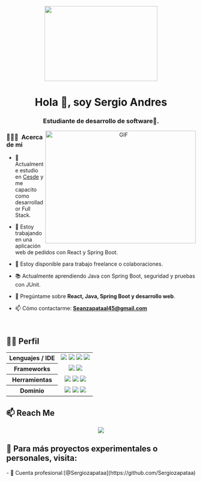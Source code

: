 <p align="center">
  <img width="300" height="200" src="https://i2.wp.com/www.bestworldevents.com/wp-content/uploads/2020/05/Hello-Gif.gif?resize=498%2C498">
</p>
<h1 align="center">Hola 👋, soy Sergio Andres</h1>
<h3 align="center">Estudiante de desarrollo de software🌟.</h3>

<a target="_blank" align="center">
  <img align="right" top="500" height="300" width="400" alt="GIF" src="https://media.giphy.com/media/SWoSkN6DxTszqIKEqv/giphy.gif">
</a>

### 👨🏻‍💻 &nbsp;Acerca de mi

- 🔭 Actualmente estudio en [Cesde](https://www.cesde.edu.co/) y me capacito como desarrollador Full Stack.

- 🌱 Estoy trabajando en una aplicación web de pedidos con React y Spring Boot.

- 🤝 Estoy disponible para trabajo freelance o colaboraciones.

- 📚 Actualmente aprendiendo Java con Spring Boot, seguridad y pruebas con JUnit.

- 💬 Pregúntame sobre **React, Java, Spring Boot y desarrollo web**.

- 📫 Cómo contactarme: **Seanzapataal45@gmail.com**

<br/>

## 👨‍💻 Perfil

<div align="center">

<table>
  <tr>
    <th align="center">Lenguajes / IDE</th>
      <td align="center">
        <a href="#"><img src="https://img.shields.io/badge/-Java-007396?style=flat&logo=java&logoColor=white" /></a>
        <a href="#"><img src="https://img.shields.io/badge/-JavaScript-F7DF1E?style=flat&logo=javascript&logoColor=black" /></a>
        <a href="#"><img src="https://img.shields.io/badge/-VS%20Code-007ACC?style=flat&logo=visual-studio-code&logoColor=white" /></a>
        <a href="#"><img src="https://img.shields.io/badge/-IntelliJ%20IDEA-000000?style=flat&logo=intellij-idea&logoColor=white" /></a>
      </td>
  </tr>
  <tr>
    <th align="center">Frameworks</th>
    <td align="center">
      <a href="#"><img src="https://img.shields.io/badge/-React-61DAFB?style=flat&logo=react&logoColor=black" /></a>
      <a href="#"><img src="https://img.shields.io/badge/-Spring%20Boot-6DB33F?style=flat&logo=spring-boot&logoColor=white" /></a>
    </td>
  </tr>
  <tr>
    <th align="center">Herramientas</th>
    <td align="center">
      <a href="#"><img src="https://img.shields.io/badge/-Git-F05032?style=flat&logo=git&logoColor=white" /></a>
      <a href="#"><img src="https://img.shields.io/badge/-Postman-FF6C37?style=flat&logo=postman&logoColor=white" /></a>
      <a href="#"><img src="https://img.shields.io/badge/-MySQL-4479A1?style=flat&logo=mysql&logoColor=white" /></a>
    </td>
  </tr>
  <tr>
    <th align="center">Dominio</th>
    <td align="center">
      <a href="#"><img src="https://img.shields.io/badge/-Desarrollo%20Web-blue?style=flat" /></a>
      <a href="#"><img src="https://img.shields.io/badge/-REST%20API-green?style=flat" /></a>
      <a href="#"><img src="https://img.shields.io/badge/-Backend%20Java-orange?style=flat" /></a>
    </td>
  </tr>
</table>

</div>


## 📫 Reach Me

<p align="center">
  <a href="mailto:seanzapataal45@gmail.com">
    <img src="https://img.shields.io/badge/-Gmail-e54448?style=flat&logo=Gmail&logoColor=white" />
  </a>
</p>

## 🔁 Para más proyectos experimentales o personales, visita:

<p align="center">
- 💼 Cuenta profesional:[@Sergiozapataa](https://github.com/Sergiozapataa)
</p>
